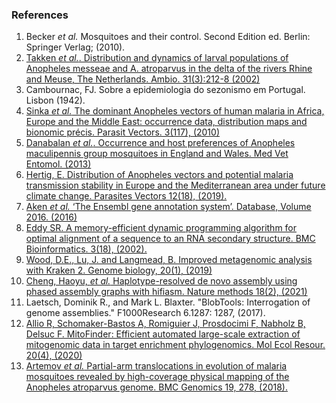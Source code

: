 ### References

1.	Becker *et al.* Mosquitoes and their control. Second Edition ed. Berlin: Springer Verlag; (2010).
2.	[Takken *et al.*. Distribution and dynamics of larval populations of Anopheles messeae and A. atroparvus in the delta of the rivers Rhine and Meuse, The Netherlands. Ambio. 31(3):212-8 (2002)](https://doi.org/10.1579/0044-7447-31.3.212)
3.	Cambournac, FJ. Sobre a epidemiologia do sezonismo em Portugal. Lisbon (1942).
4.	[Sinka *et al.* The dominant Anopheles vectors of human malaria in Africa, Europe and the Middle East: occurrence data, distribution maps and bionomic précis. Parasit Vectors. 3(117), (2010)](https://doi.org/10.1186/1756-3305-3-117)
5.	[Danabalan *et al.*. Occurrence and host preferences of Anopheles maculipennis group mosquitoes in England and Wales. Med Vet Entomol. (2013)](https://doi.org/10.1111/mve.12023)
6.	[Hertig, E. Distribution of Anopheles vectors and potential malaria transmission stability in Europe and the Mediterranean area under future climate change. Parasites Vectors 12(18), (2019).](https://doi.org/10.1186/s13071-018-3278-6)
7.	[Aken *et al.* ‘The Ensembl gene annotation system’. Database, Volume 2016. (2016)](https://doi.org/10.1093/database/baw093)
8.	[Eddy SR. A memory-efficient dynamic programming algorithm for optimal alignment of a sequence to an RNA secondary structure. BMC Bioinformatics. 3(18), (2002).](https://doi.org/10.1186/1471-2105-3-18)
9.	[Wood, D.E., Lu, J. and Langmead, B. Improved metagenomic analysis with Kraken 2. Genome biology, 20(1), (2019)](https://doi.org/10.1186/s13059-019-1891-0)
10.	[Cheng, Haoyu, *et al.* Haplotype-resolved de novo assembly using phased assembly graphs with hifiasm. Nature methods 18(2), (2021)](https://doi.org/10.1038/s41592-020-01056-5)
11.	Laetsch, Dominik R., and Mark L. Blaxter. "BlobTools: Interrogation of genome assemblies." F1000Research 6.1287: 1287, (2017).
12.	[Allio R, Schomaker-Bastos A, Romiguier J, Prosdocimi F, Nabholz B, Delsuc F. MitoFinder: Efficient automated large-scale extraction of mitogenomic data in target enrichment phylogenomics. Mol Ecol Resour. 20(4), (2020)](https://doi.org/10.1111/1755-0998.13160)
13.	[Artemov *et al.* Partial-arm translocations in evolution of malaria mosquitoes revealed by high-coverage physical mapping of the Anopheles atroparvus genome. BMC Genomics 19, 278, (2018).](https://doi.org/10.1186/s12864-018-4663-4)

